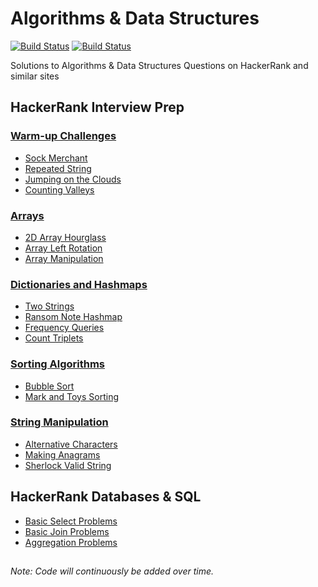 # Algorithms & Data Structures

[![Build Status](https://img.shields.io/badge/Python-3-blue)](https://github.com/louisheery/algorithms-datastructures)
[![Build Status](https://img.shields.io/badge/build_status-in_progress-orange)](https://github.com/louisheery/algorithms-datastructures)

Solutions to Algorithms & Data Structures Questions on HackerRank and similar sites

## HackerRank Interview Prep
### [Warm-up Challenges](hackerrank-interview-prep/warm-up-challenges)
- [Sock Merchant](hackerrank-interview-prep/warm-up-challenges/sockmerchant.py)
- [Repeated String](hackerrank-interview-prep/warm-up-challenges/repeated-string.py)
- [Jumping on the Clouds](hackerrank-interview-prep/warm-up-challenges/jumping-on-clouds.py)
- [Counting Valleys](hackerrank-interview-prep/warm-up-challenges/counting-valleys.py)

### [Arrays](hackerrank-interview-prep/arrays)
- [2D Array Hourglass](hackerrank-interview-prep/arrays/2d-array.py)
- [Array Left Rotation](hackerrank-interview-prep/arrays/array-left-rotation.py)
- [Array Manipulation](hackerrank-interview-prep/arrays/array-manipulation.py)


### [Dictionaries and Hashmaps](hackerrank-interview-prep/dictionaries-hashmaps)
- [Two Strings](hackerrank-interview-prep/dictionaries-hashmaps/two-strings.py)
- [Ransom Note Hashmap](hackerrank-interview-prep/dictionaries-hashmaps/ransom-note-hashmap.py)
- [Frequency Queries](hackerrank-interview-prep/dictionaries-hashmaps/frequency-queries.py)
- [Count Triplets](hackerrank-interview-prep/dictionaries-hashmaps/count-triplets.py)


### [Sorting Algorithms](hackerrank-interview-prep/sorting)
- [Bubble Sort](hackerrank-interview-prep/sorting/bubble-sort.py)
- [Mark and Toys Sorting](hackerrank-interview-prep/sorting/mark-and-toys.py)

### [String Manipulation](hackerrank-interview-prep/string-manipulation)
- [Alternative Characters](hackerrank-interview-prep/string-manipulation/alternative-characters.py)
- [Making Anagrams](hackerrank-interview-prep/string-manipulation/making-anagrams.py)
- [Sherlock Valid String](hackerrank-interview-prep/string-manipulation/sherlock-valid-string.py)


## HackerRank Databases & SQL
- [Basic Select Problems](hackerrank-databases/basic-select.sql)
- [Basic Join Problems](hackerrank-databases/basic-join.sql)
- [Aggregation Problems](hackerrank-databases/aggregation.sql)

##
*Note: Code will continuously be added over time.*

